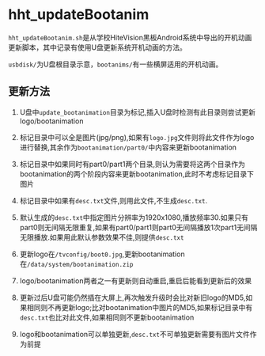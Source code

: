 # hht_updateBootanim
`hht_updateBootanim.sh`是从学校HiteVision黑板Android系统中导出的开机动画更新脚本，其中记录有使用U盘更新系统开机动画的方法。

`usbdisk/`为U盘根目录示意，`bootanims/`有一些横屏适用的开机动画。

## 更新方法

1. U盘中`update_bootanimation`目录为标记,插入U盘时检测有此目录则尝试更新logo/bootanimation

2. 标记目录中可以全是图片(jpg/png),如果有`logo.jpg`文件则将此文件作为logo进行替换,其余作为`bootanimation/part0/`中内容来更新bootanimation

3. 标记目录中如果同时有part0/part1两个目录,则认为需要将这两个目录作为bootanimation的两个阶段内容来更新bootanimation,此时不考虑标记目录下图片

4. 标记目录中如果有`desc.txt`文件,则用此文件,不生成`desc.txt`.

5. 默认生成的`desc.txt`中指定图片分辨率为1920x1080,播放频率30.如果只有part0则无间隔无限重复,如果有part0/part1则part0无间隔播放1次part1无间隔无限播放.如果用此默认参数效果不佳,则提供`desc.txt`

6. 更新logo在`/tvconfig/boot0.jpg`,更新bootanimation在`/data/system/bootanimation.zip`

7. logo/bootanimation两者之一有更新则自动重启,重启后能看到更新后的效果

8. 更新过后U盘可能仍然插在大屏上,再次触发升级时会比对新旧logo的MD5,如果相同则不再更新logo;比对bootanimation中图片的MD5,如果标记目录中有`desc.txt`也比对此文件,如果相同则不更新bootanimation

9. logo和bootanimation可以单独更新,`desc.txt`不可单独更新需要有图片文件作为前提
